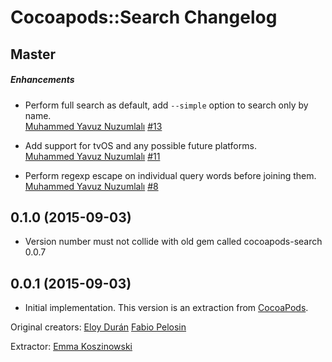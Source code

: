 # Cocoapods::Search Changelog

## Master

##### Enhancements

* Perform full search as default, add `--simple` option to search only by name.  
  [Muhammed Yavuz Nuzumlalı](https://github.com/manuyavuz)
  [#13](https://github.com/CocoaPods/cocoapods-search/issues/13)

* Add support for tvOS and any possible future platforms.  
  [Muhammed Yavuz Nuzumlalı](https://github.com/manuyavuz)
  [#11](https://github.com/CocoaPods/cocoapods-search/issues/11)

* Perform regexp escape on individual query words before joining them.  
  [Muhammed Yavuz Nuzumlalı](https://github.com/manuyavuz)
  [#8](https://github.com/CocoaPods/cocoapods-search/issues/8)


## 0.1.0 (2015-09-03)

* Version number must not collide with old gem called cocoapods-search 0.0.7


## 0.0.1 (2015-09-03)

* Initial implementation. This version is an extraction from [CocoaPods](https://github.com/CocoaPods/CocoaPods). 

Original creators: 
[Eloy Durán](https://github.com/alloy)
[Fabio Pelosin](https://github.com/fabiopelosin)

Extractor:
[Emma Koszinowski](http://github.com/emkosz)